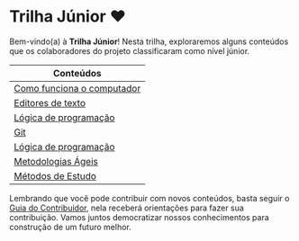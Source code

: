 # Trilha Júnior ❤️

Bem-vindo(a) à **Trilha Júnior**! Nesta trilha, exploraremos alguns conteúdos que os colaboradores do projeto classificaram como nível júnior.

| Conteúdos                                                      |
| -------------------------------------------------------------- |
| [Como funciona o computador](Como%20funciona%20o%20computador) |
| [Editores de texto](Editores%20de%20texto)                     |
| [Lógica de programação](Lógica%20de%20programação)             |
| [Git](Git/Padrão%20de%20commit%20para%20iniciantes/)           |
| [Lógica de programação](Lógica%20de%20programação)             |
| [Metodologias Ágeis](Metodologias%20Ágeis)                     |
| [Métodos de Estudo](Métodos%20de%20Estudo)                     |

Lembrando que você pode contribuir com novos conteúdos, basta seguir o [Guia do Contribuidor](https://github.com/opensource-courses/.github/blob/main/CONTRIBUTING.md), nela receberá orientações para fazer sua contribuição. Vamos juntos democratizar nossos conhecimentos para construção de um futuro melhor.
